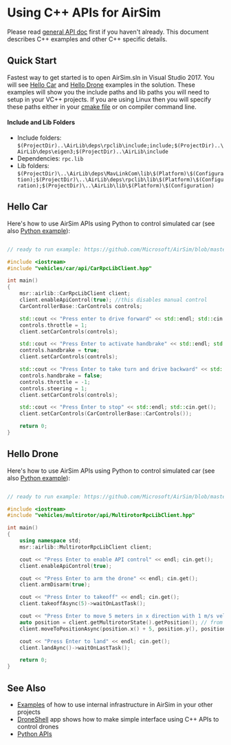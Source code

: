 # Using C++ APIs for AirSim

Please read [general API doc](apis.md) first if you haven't already. This document describes C++ examples and other C++ specific details.

## Quick Start
Fastest way to get started is to open AirSim.sln in Visual Studio 2017. You will see [Hello Car](https://github.com/Microsoft/AirSim/tree/master/HelloCar/) and [Hello Drone](https://github.com/Microsoft/AirSim/tree/master/HelloDrone/) examples in the solution. These examples will show you the include paths and lib paths you will need to setup in your VC++ projects. If you are using Linux then you will specify these paths either in your [cmake file](https://github.com/Microsoft/AirSim/tree/master/cmake//HelloCar/CMakeLists.txt) or on compiler command line.

#### Include and Lib Folders
* Include folders: `$(ProjectDir)..\AirLib\deps\rpclib\include;include;$(ProjectDir)..\AirLib\deps\eigen3;$(ProjectDir)..\AirLib\include`
* Dependencies: `rpc.lib`
* Lib folders: `$(ProjectDir)\..\AirLib\deps\MavLinkCom\lib\$(Platform)\$(Configuration);$(ProjectDir)\..\AirLib\deps\rpclib\lib\$(Platform)\$(Configuration);$(ProjectDir)\..\AirLib\lib\$(Platform)\$(Configuration)`

## Hello Car

Here's how to use AirSim APIs using Python to control simulated car (see also [Python example](apis.md#hello_car)):

```cpp

// ready to run example: https://github.com/Microsoft/AirSim/blob/master/HelloCar/main.cpp

#include <iostream>
#include "vehicles/car/api/CarRpcLibClient.hpp"

int main() 
{
    msr::airlib::CarRpcLibClient client;
    client.enableApiControl(true); //this disables manual control
    CarControllerBase::CarControls controls;

    std::cout << "Press enter to drive forward" << std::endl; std::cin.get();
    controls.throttle = 1;
    client.setCarControls(controls);

    std::cout << "Press Enter to activate handbrake" << std::endl; std::cin.get();
    controls.handbrake = true;
    client.setCarControls(controls);

    std::cout << "Press Enter to take turn and drive backward" << std::endl; std::cin.get();
    controls.handbrake = false;
    controls.throttle = -1;
    controls.steering = 1;
    client.setCarControls(controls);

    std::cout << "Press Enter to stop" << std::endl; std::cin.get();
    client.setCarControls(CarControllerBase::CarControls());

    return 0;
}
```

## Hello Drone

Here's how to use AirSim APIs using Python to control simulated car (see also [Python example](apis.md#hello_drone)):

```cpp

// ready to run example: https://github.com/Microsoft/AirSim/blob/master/HelloDrone/main.cpp

#include <iostream>
#include "vehicles/multirotor/api/MultirotorRpcLibClient.hpp"

int main() 
{
    using namespace std;
    msr::airlib::MultirotorRpcLibClient client;

    cout << "Press Enter to enable API control" << endl; cin.get();
    client.enableApiControl(true);

    cout << "Press Enter to arm the drone" << endl; cin.get();
    client.armDisarm(true);

    cout << "Press Enter to takeoff" << endl; cin.get();
    client.takeoffAsync(5)->waitOnLastTask();

    cout << "Press Enter to move 5 meters in x direction with 1 m/s velocity" << endl; cin.get();  
    auto position = client.getMultirotorState().getPosition(); // from current location
    client.moveToPositionAsync(position.x() + 5, position.y(), position.z(), 1)->waitOnLastTask();

    cout << "Press Enter to land" << endl; cin.get();
    client.landAync()->waitOnLastTask();

    return 0;
}
```

## See Also
* [Examples](../Examples) of how to use internal infrastructure in AirSim in your other projects
* [DroneShell](../DroneShell) app shows how to make simple interface using C++ APIs to control drones
* [Python APIs](apis.md)

